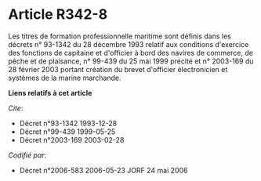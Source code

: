 # Article R342-8

Les titres de formation professionnelle maritime sont définis dans les décrets n° 93-1342 du 28 décembre 1993 relatif aux
conditions d'exercice des fonctions de capitaine et d'officier à bord des navires de commerce, de pêche et de plaisance, n°
99-439 du 25 mai 1999 précité et n° 2003-169 du 28 février 2003 portant création du brevet d'officier électronicien et
systèmes de la marine marchande.

**Liens relatifs à cet article**

_Cite_:

  - Décret n°93-1342 1993-12-28
  - Décret n°99-439 1999-05-25
  - Décret n°2003-169 2003-02-28

_Codifié par_:

  - Décret n°2006-583 2006-05-23 JORF 24 mai 2006

